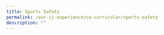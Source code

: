 ```yaml
---
title: Sports Safety
permalink: /our-ij-experience/co-curricular/sports-safety
description: ""
---
```

